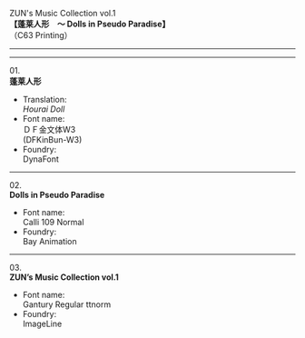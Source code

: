 ZUN's Music Collection vol.1  
**【蓬莱人形　～ Dolls in Pseudo Paradise】**  
（C63 Printing）

---  
---

01\.  
**蓬莱人形**
  - Translation:  
*Hourai Doll*
  - Font name:  
ＤＦ金文体W3  
(DFKinBun-W3)
  - Foundry:  
DynaFont

---

02\.  
**Dolls in Pseudo Paradise**
  - Font name:  
Calli 109 Normal
  - Foundry:  
Bay Animation

---

03\.  
**ZUN’s Music Collection vol.1**
  - Font name:  
Gantury Regular ttnorm
  - Foundry:  
ImageLine
